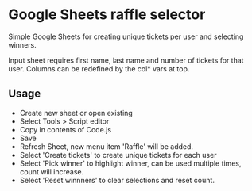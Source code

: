 # Google Sheets raffle selector

Simple Google Sheets for creating unique tickets per user and selecting winners.

Input sheet requires first name, last name and number of tickets for that user. Columns can be redefined by the col* vars at top.

## Usage

- Create new sheet or open existing
- Select Tools > Script editor
- Copy in contents of Code.js
- Save
- Refresh Sheet, new menu item 'Raffle' will be added.
- Select 'Create tickets' to create unique tickets for each user
- Select 'Pick winner' to highlight winner, can be used multiple times, count will increase.
- Select 'Reset winnners' to clear selections and reset count.
